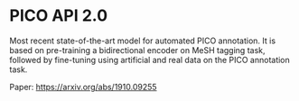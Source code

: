 # PICO API 2.0 

Most recent state-of-the-art model for automated PICO annotation. It is based on pre-training a bidirectional encoder on MeSH tagging task, followed by fine-tuning using artificial and real data on the PICO annotation task.

Paper: https://arxiv.org/abs/1910.09255 
